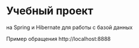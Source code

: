 Учебный проект
======================

на Spring и Hibernate для работы с базой данных

Пример обращения http://localhost:8888